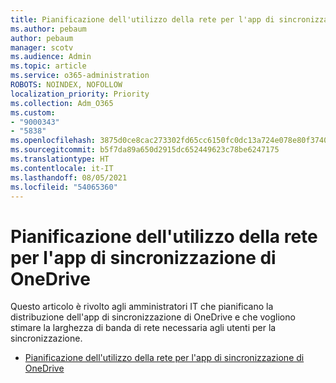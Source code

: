 ```yaml
---
title: Pianificazione dell'utilizzo della rete per l'app di sincronizzazione di OneDrive
ms.author: pebaum
author: pebaum
manager: scotv
ms.audience: Admin
ms.topic: article
ms.service: o365-administration
ROBOTS: NOINDEX, NOFOLLOW
localization_priority: Priority
ms.collection: Adm_O365
ms.custom:
- "9000343"
- "5838"
ms.openlocfilehash: 3875d0ce8cac273302fd65cc6150fc0dc13a724e078e80f37407fe29b93fe265
ms.sourcegitcommit: b5f7da89a650d2915dc652449623c78be6247175
ms.translationtype: HT
ms.contentlocale: it-IT
ms.lasthandoff: 08/05/2021
ms.locfileid: "54065360"
---
```

# <a name="network-utilization-planning-for-the-onedrive-sync-app"></a>Pianificazione dell'utilizzo della rete per l'app di sincronizzazione di OneDrive

Questo articolo è rivolto agli amministratori IT che pianificano la distribuzione dell'app di sincronizzazione di OneDrive e che vogliono stimare la larghezza di banda di rete necessaria agli utenti per la sincronizzazione.  

- [Pianificazione dell'utilizzo della rete per l'app di sincronizzazione di OneDrive](https://docs.microsoft.com/onedrive/network-utilization-planning)